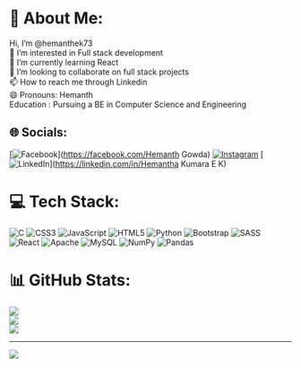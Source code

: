 # 💫 About Me:
  Hi, I’m @hemanthek73<br>👀 I’m interested in Full stack development<br>🌱 I’m currently learning React<br>💞️ I’m looking to collaborate on full stack projects<br>📫 How to reach me through Linkedin<br>😄 Pronouns: Hemanth<br>Education : Pursuing a BE in Computer Science and Engineering


## 🌐 Socials:
[![Facebook](https://img.shields.io/badge/Facebook-%231877F2.svg?logo=Facebook&logoColor=white)](https://facebook.com/Hemanth Gowda) [![Instagram](https://img.shields.io/badge/Instagram-%23E4405F.svg?logo=Instagram&logoColor=white)](https://instagram.com/hemanth_ek) [![LinkedIn](https://img.shields.io/badge/LinkedIn-%230077B5.svg?logo=linkedin&logoColor=white)](https://linkedin.com/in/Hemantha Kumara E K) 

# 💻 Tech Stack:
![C](https://img.shields.io/badge/c-%2300599C.svg?style=flat&logo=c&logoColor=white) ![CSS3](https://img.shields.io/badge/css3-%231572B6.svg?style=flat&logo=css3&logoColor=white) ![JavaScript](https://img.shields.io/badge/javascript-%23323330.svg?style=flat&logo=javascript&logoColor=%23F7DF1E) ![HTML5](https://img.shields.io/badge/html5-%23E34F26.svg?style=flat&logo=html5&logoColor=white) ![Python](https://img.shields.io/badge/python-3670A0?style=flat&logo=python&logoColor=ffdd54) ![Bootstrap](https://img.shields.io/badge/bootstrap-%238511FA.svg?style=flat&logo=bootstrap&logoColor=white) ![SASS](https://img.shields.io/badge/SASS-hotpink.svg?style=flat&logo=SASS&logoColor=white) ![React](https://img.shields.io/badge/react-%2320232a.svg?style=flat&logo=react&logoColor=%2361DAFB) ![Apache](https://img.shields.io/badge/apache-%23D42029.svg?style=flat&logo=apache&logoColor=white) ![MySQL](https://img.shields.io/badge/mysql-%2300000f.svg?style=flat&logo=mysql&logoColor=white) ![NumPy](https://img.shields.io/badge/numpy-%23013243.svg?style=flat&logo=numpy&logoColor=white) ![Pandas](https://img.shields.io/badge/pandas-%23150458.svg?style=flat&logo=pandas&logoColor=white)
# 📊 GitHub Stats:
![](https://github-readme-stats.vercel.app/api?username=hemanthek73&theme=dark&hide_border=true&include_all_commits=true&count_private=true)<br/>
![](https://github-readme-streak-stats.herokuapp.com/?user=hemanthek73&theme=dark&hide_border=true)<br/>
![](https://github-readme-stats.vercel.app/api/top-langs/?username=hemanthek73&theme=dark&hide_border=true&include_all_commits=true&count_private=true&layout=compact)

---
[![](https://visitcount.itsvg.in/api?id=hemanthek73&icon=0&color=3)](https://visitcount.itsvg.in)

<!-- Proudly created with GPRM ( https://gprm.itsvg.in ) -->
